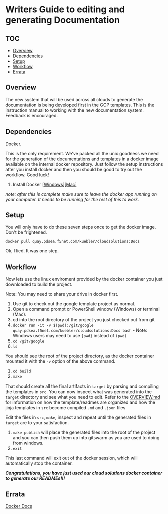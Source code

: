 # Writers Guide to editing and generating Documentation

## TOC

- [Overview](#Overview)
- [Dependencies](#dependencies)
- [Setup](#Setup)
- [Workflow](#Workflow)
- [Errata](#Errata)

## Overview

The new system that will be used across all clouds to generate the documentation is being developed first in the GCP 
templates.  This is the instruction manual to working with the new documentation system. Feedback is encouraged.

## Dependencies

Docker.  

This is the only requirement.  We've packed all the unix goodness we
need for the generation of the documentations and templates in a docker image available on the internal docker repository.  Just follow the setup
instructions after you install docker and then you should be good to try out the workflow.  Good luck!

1. Install Docker [[Windows]](https://docs.docker.com/docker-for-windows/install/)[[Mac]](https://docs.docker.com/docker-for-mac/install/)

*note: after this is complete make sure to leave the docker app running on your computer.  It needs to be running for the rest of this to work.*

## Setup

You will only have to do these seven steps once to get the docker image.  Don't be frightened.

`docker pull quay.pdsea.f5net.com/kuebler/cloudsolutions:Docs`

Ok, I lied.  It was one step.

## Workflow

Now lets use the linux enviroment provided by the docker container you just downloaded to build the project.

Note: You may need to share your drive in docker first.

1. Use git to check out the google template project as normal.
2. Open a command prompt or PowerShell window (Windows) or terminal (Mac).
3. cd into the root directory of the project you just checked out from git
4. `docker run -it -v $(pwd):/git/google quay.pdsea.f5net.com/kuebler/cloudsolutions:Docs bash` - Note: Windows users may need to use ```{pwd}``` instead of ```(pwd)```
5. `cd /git/google`
6. `ls`

You should see the root of the project directory, as the docker container mounted it with the `-v` option of the above command.

1. `cd build`
2. `make`

That should create all the final artifacts in `target` by parsing and compiling the templates in `src`.  You can 
now inspect what was generated into the `target` directory and see what you 
need to edit.  Refer to the [OVERVIEW.md](OVERVIEW.md) for information on how the template/readmes are organized and 
how the jinja templates in `src` become compiled `.md` and `.json` files

Edit the files in `src`, `make`, inspect and repeat until the generated files in `target` are to your satisfaction.

1. `make publish` will place the generated files into the root of the project and you can then push them up into
gitswarm as you are used to doing from windows.
2. `exit`

 This last command will exit out of the docker session, which will automatically stop the container.

 ***Congratulations, you have just used our cloud solutions docker container to generate our READMEs!!!***

## Errata

[Docker Docs](https://docs.docker.com/)
